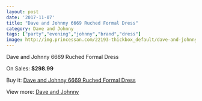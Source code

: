 ```yaml
---
layout: post
date: '2017-11-07'
title: "Dave and Johnny 6669 Ruched Formal Dress"
category: Dave and Johnny
tags: ["party","evening","johnny","brand","dress"]
image: http://img.princessan.com/22193-thickbox_default/dave-and-johnny-6669-ruched-formal-dress.jpg
---
```

Dave and Johnny 6669 Ruched Formal Dress

On Sales: **$298.99**
<a href="https://www.princessan.com/en/dave-and-johnny/10118-dave-and-johnny-6669-ruched-formal-dress.html"><amp-img layout="responsive" width="600" height="600" src="//img.princessan.com/22193-thickbox_default/dave-and-johnny-6669-ruched-formal-dress.jpg" alt="Dave and Johnny 6669 Ruched Formal Dress 0" /></a>

Buy it: [Dave and Johnny 6669 Ruched Formal Dress](https://www.princessan.com/en/dave-and-johnny/10118-dave-and-johnny-6669-ruched-formal-dress.html "Dave and Johnny 6669 Ruched Formal Dress")

View more: [Dave and Johnny](https://www.princessan.com/en/16-dave-and-johnny "Dave and Johnny")